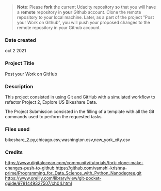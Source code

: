 >**Note**: Please **fork** the current Udacity repository so that you will have a **remote** repository in **your** Github account. Clone the remote repository to your local machine. Later, as a part of the project "Post your Work on Github", you will push your proposed changes to the remote repository in your Github account.

### Date created
oct 2 2021

### Project Title
Post your Work on GitHub

### Description
This project consisted in using Git and GitHub with a simulated workflow to refactor Project 2, Explore US Bikeshare Data.

The Project Submission consisted in the filling of a template with all the Git commands used to perform the requested tasks.

### Files used
bikeshare_2.py,chicago.csv,washington.csv,new_york_city.csv

### Credits
https://www.digitalocean.com/community/tutorials/fork-clone-make-changes-push-to-github
https://github.com/vamshi-krishna-prime/Programming_for_Data_Science_with_Python_Nanodegree.git
https://www.oreilly.com/library/view/git-pocket-guide/9781449327507/ch04.html

